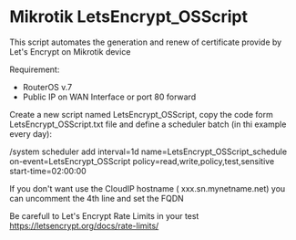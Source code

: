 # Mikrotik LetsEncrypt_OSScript
This script automates the generation and renew of certificate provide by Let's Encrypt on Mikrotik device

Requirement:
 - RouterOS v.7
 - Public IP on WAN Interface or port 80 forward 


Create a new script named LetsEncrypt_OSScript, copy the code form LetsEncrypt_OSScript.txt file and define a scheduler batch (in thi example every day):

/system scheduler add interval=1d name=LetsEncrypt_OSScript_schedule on-event=LetsEncrypt_OSScript policy=read,write,policy,test,sensitive start-time=02:00:00

If you don't want use the CloudIP hostname ( xxx.sn.mynetname.net) you can uncomment the 4th line and set the FQDN

Be carefull to Let's Encrypt Rate Limits in your test https://letsencrypt.org/docs/rate-limits/